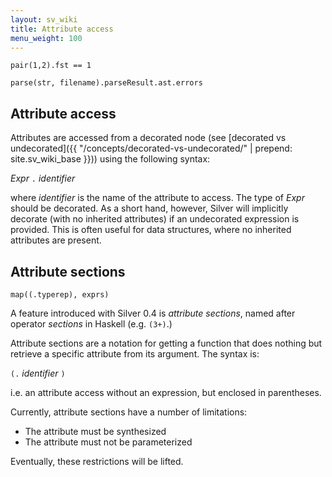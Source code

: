 ```yaml
---
layout: sv_wiki
title: Attribute access
menu_weight: 100
---
```



```
pair(1,2).fst == 1

parse(str, filename).parseResult.ast.errors
```

## Attribute access

Attributes are accessed from a decorated node (see [decorated vs undecorated]({{ "/concepts/decorated-vs-undecorated/" | prepend: site.sv_wiki_base }})) using the following syntax:

_Expr_ `.` _identifier_

where _identifier_ is the name of the attribute to access.  The type of _Expr_ should be decorated. As a short hand, however, Silver will implicitly decorate (with no inherited attributes) if an undecorated expression is provided. This is often useful for data structures, where no inherited attributes are present.

## Attribute sections

```
map((.typerep), exprs)
```

A feature introduced with Silver 0.4 is _attribute sections_, named after operator _sections_ in Haskell (e.g. `(3+)`.)

Attribute sections are a notation for getting a function that does nothing but retrieve a specific attribute from its argument. The syntax is:

`(.` _identifier_ `)`

i.e. an attribute access without an expression, but enclosed in parentheses.

Currently, attribute sections have a number of limitations:

  * The attribute must be synthesized
  * The attribute must not be parameterized

Eventually, these restrictions will be lifted.

